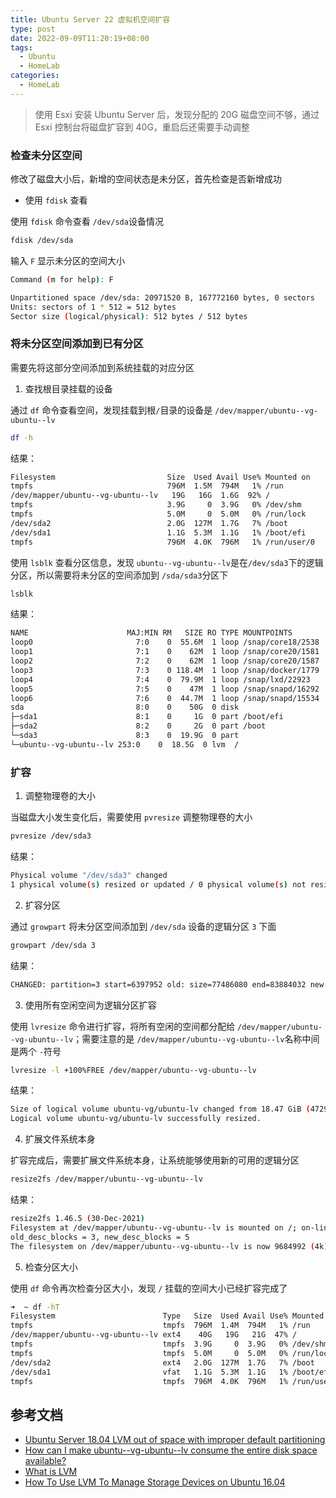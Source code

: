```yaml
---
title: Ubuntu Server 22 虚拟机空间扩容
type: post
date: 2022-09-09T11:20:19+08:00
tags:
  - Ubuntu
  - HomeLab
categories:
  - HomeLab
---
```


> 使用 Esxi 安装 Ubuntu Server 后，发现分配的 20G 磁盘空间不够，通过 Esxi 控制台将磁盘扩容到 40G，重启后还需要手动调整

### 检查未分区空间

修改了磁盘大小后，新增的空间状态是未分区，首先检查是否新增成功

- 使用 `fdisk` 查看

使用 `fdisk` 命令查看 `/dev/sda`设备情况

```bash
fdisk /dev/sda
```

输入 `F` 显示未分区的空间大小

```bash
Command (m for help): F

Unpartitioned space /dev/sda: 20971520 B, 167772160 bytes, 0 sectors
Units: sectors of 1 * 512 = 512 bytes
Sector size (logical/physical): 512 bytes / 512 bytes
```

### 将未分区空间添加到已有分区

需要先将这部分空间添加到系统挂载的对应分区

1. 查找根目录挂载的设备

通过 `df` 命令查看空间，发现挂载到根`/`目录的设备是 `/dev/mapper/ubuntu--vg-ubuntu--lv`

```bash
df -h
```

结果：

```bash
Filesystem                         Size  Used Avail Use% Mounted on
tmpfs                              796M  1.5M  794M   1% /run
/dev/mapper/ubuntu--vg-ubuntu--lv   19G   16G  1.6G  92% /
tmpfs                              3.9G     0  3.9G   0% /dev/shm
tmpfs                              5.0M     0  5.0M   0% /run/lock
/dev/sda2                          2.0G  127M  1.7G   7% /boot
/dev/sda1                          1.1G  5.3M  1.1G   1% /boot/efi
tmpfs                              796M  4.0K  796M   1% /run/user/0
```

使用 `lsblk` 查看分区信息，发现 `ubuntu--vg-ubuntu--lv`是在`/dev/sda3`下的逻辑分区，所以需要将未分区的空间添加到 `/sda/sda3`分区下

```bash
lsblk
```

结果：

```bash
NAME                      MAJ:MIN RM   SIZE RO TYPE MOUNTPOINTS
loop0                       7:0    0  55.6M  1 loop /snap/core18/2538
loop1                       7:1    0    62M  1 loop /snap/core20/1581
loop2                       7:2    0    62M  1 loop /snap/core20/1587
loop3                       7:3    0 118.4M  1 loop /snap/docker/1779
loop4                       7:4    0  79.9M  1 loop /snap/lxd/22923
loop5                       7:5    0    47M  1 loop /snap/snapd/16292
loop6                       7:6    0  44.7M  1 loop /snap/snapd/15534
sda                         8:0    0    50G  0 disk
├─sda1                      8:1    0     1G  0 part /boot/efi
├─sda2                      8:2    0     2G  0 part /boot
└─sda3                      8:3    0  19.9G  0 part
└─ubuntu--vg-ubuntu--lv 253:0    0  18.5G  0 lvm  /
```

### 扩容

1. 调整物理卷的大小

当磁盘大小发生变化后，需要使用 `pvresize` 调整物理卷的大小

```bash
pvresize /dev/sda3
```

结果：

```bash
Physical volume "/dev/sda3" changed
1 physical volume(s) resized or updated / 0 physical volume(s) not resized
```

2. 扩容分区

通过 `growpart` 将未分区空间添加到 `/dev/sda` 设备的逻辑分区 `3` 下面

```bash
growpart /dev/sda 3
```

结果：

```bash
CHANGED: partition=3 start=6397952 old: size=77486080 end=83884032 new: size=161374175 end=167772127
```

3. 使用所有空闲空间为逻辑分区扩容

使用 `lvresize` 命令进行扩容，将所有空闲的空间都分配给 `/dev/mapper/ubuntu--vg-ubuntu--lv`；需要注意的是 `/dev/mapper/ubuntu--vg-ubuntu--lv`名称中间是两个 `-`符号

```bash
lvresize -l +100%FREE /dev/mapper/ubuntu--vg-ubuntu--lv
```

结果：

```bash
Size of logical volume ubuntu-vg/ubuntu-lv changed from 18.47 GiB (4729 extents) to <36.95 GiB (9458 extents).
Logical volume ubuntu-vg/ubuntu-lv successfully resized.
```

4. 扩展文件系统本身

扩容完成后，需要扩展文件系统本身，让系统能够使用新的可用的逻辑分区

```bash
resize2fs /dev/mapper/ubuntu--vg-ubuntu--lv
```

结果：

```bash
resize2fs 1.46.5 (30-Dec-2021)
Filesystem at /dev/mapper/ubuntu--vg-ubuntu--lv is mounted on /; on-line resizing required
old_desc_blocks = 3, new_desc_blocks = 5
The filesystem on /dev/mapper/ubuntu--vg-ubuntu--lv is now 9684992 (4k) blocks long.
```

5. 检查分区大小

使用 `df` 命令再次检查分区大小，发现 `/` 挂载的空间大小已经扩容完成了

```bash
➜  ~ df -hT
Filesystem                        Type   Size  Used Avail Use% Mounted on
tmpfs                             tmpfs  796M  1.4M  794M   1% /run
/dev/mapper/ubuntu--vg-ubuntu--lv ext4    40G   19G   21G  47% /
tmpfs                             tmpfs  3.9G     0  3.9G   0% /dev/shm
tmpfs                             tmpfs  5.0M     0  5.0M   0% /run/lock
/dev/sda2                         ext4   2.0G  127M  1.7G   7% /boot
/dev/sda1                         vfat   1.1G  5.3M  1.1G   1% /boot/efi
tmpfs                             tmpfs  796M  4.0K  796M   1% /run/user/0
```

## 参考文档

- [Ubuntu Server 18.04 LVM out of space with improper default partitioning](https://askubuntu.com/questions/1106795/ubuntu-server-18-04-lvm-out-of-space-with-improper-default-partitioning)
- [How can I make ubuntu--vg-ubuntu--lv consume the entire disk space available?](https://community.spiceworks.com/topic/2325763-how-can-i-make-ubuntu-vg-ubuntu-lv-consume-the-entire-disk-space-available)
- [What is LVM](https://wiki.ubuntu.com/Lvm)
- [How To Use LVM To Manage Storage Devices on Ubuntu 16.04](https://www.digitalocean.com/community/tutorials/how-to-use-lvm-to-manage-storage-devices-on-ubuntu-16-04)
